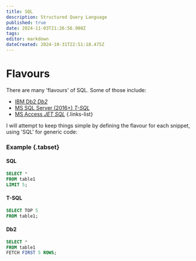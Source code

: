 ```yaml
---
title: SQL
description: Structured Query Language
published: true
date: 2024-11-03T21:26:56.908Z
tags: 
editor: markdown
dateCreated: 2024-10-31T22:51:18.475Z
---
```


# Flavours
There are many 'flavours' of SQL. Some of those include:
- [IBM Db2 *Db2*](t-sql)
- [MS SQL Server (2016+) *T-SQL*](t-sql)
- [MS Access *JET SQL*](jet-sql)
{.links-list}

I will attempt to keep things simple by defining the flavour for each snippet, using 'SQL' for generic code:
### Example {.tabset}
#### SQL
```sql
SELECT *
FROM table1
LIMIT 5;
```
#### T-SQL
```sql
SELECT TOP 5
FROM table1;
```
#### Db2
```sql
SELECT *
FROM table1
FETCH FIRST 5 ROWS;
```